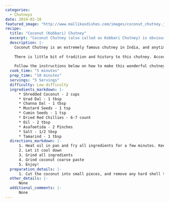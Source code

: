 ```yaml
--- 
categories: 
  - Chutneys
date: 2019-02-18
featured_image: "http://www.mallikasdishes.com/images/coconut_chutney.jpg"
recipe:
  title: "Coconut (Kobbari) Chutney"
  excerpt: "Coconut Chutney (also called as Kobbari Chutney) is obviously made of fresh coconut. It has a unique texture, extremely high in fiber and tasts amazing with any breakfast items, as well with rice, rotis/chapathis, and more!"
  description: |-
    Coconut Chutney is an extremely famous chutney in India, and anytime you walk into any of the South Indian restaurants, they serve this Chutney along with many breakfast items, and is also served during main course. This chutney is loaded with flavor, and when eaten with hot rice and pure ghee, it feels like you're literally in heaven!. It simply tastes that good!
    
    There is little bit of tradition and history to this chutney. According to the Hindu religion, Coconut is considered one of the purest form of fruit one can offer to God. Many families buy coconuts along with vegetables from markets, and offer coconuts to God as part of their regular prayer at home. After the prayer, they break the coconut, the coconut water becomes holy water, and the inner core usually ends up in chutneys or other recipes 😊
    
    Follow the instructions below on how to make this wonderful chutney. It is SO easy to make and tastes SO delicious!
  cook_time: "5 minutes"
  prep_time: "10 minutes"
  servings: "5 Servings"
  difficulty: Low difficulty
  ingredients_markdown: |-
      * Shredded Coconut - 2 cups
      * Urad Dal - 1 tbsp
      * Channa Dal - 1 tbsp
      * Mustard Seeds - 1 tsp
      * Cumin Seeds - 1 tsp
      * Dried Red Chillies - 6-7 count
      * Oil - 2 tbsp
      * Asafoetida - 2 Pinches
      * Salt - 1/2 tbsp
      * Tamarind - 1 tbsp
  directions_markdown: |-
      1. Heat oil in pan and fry all ingredients for a few minutes. Keep it aside 
      2. Let it cool down
      3. Grind all ingredients
      4. Grind coconut coarse paste
      5. Enjoy!
  preparation_details: |-
      1. Cut the coconut into small pieces, and remove any hard shell that you may have
  other_details: |-
      None
  additional_comments: |-
      None
---
```

